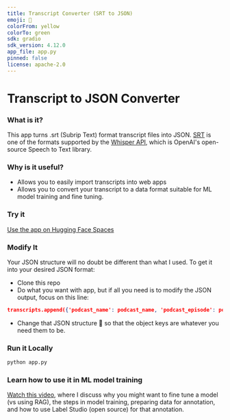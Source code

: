 ```yaml
---
title: Transcript Converter (SRT to JSON)
emoji: 🏃
colorFrom: yellow
colorTo: green
sdk: gradio
sdk_version: 4.12.0
app_file: app.py
pinned: false
license: apache-2.0
---
```


# Transcript to JSON Converter

### What is it?

This app turns .srt (Subrip Text) format transcript files into JSON. [SRT](https://en.wikipedia.org/wiki/SubRip) is one of the formats supported by the [Whisper API](https://github.com/openai/whisper), which is OpenAI's open-source Speech to Text library.

### Why is it useful?

* Allows you to easily import transcripts into web apps
* Allows you to convert your transcript to a data format suitable for ML model training and fine tuning.

### Try it

[Use the app on Hugging Face Spaces](https://huggingface.co/spaces/mikemoz/srt_to_json_converter)

### Modify It

Your JSON structure will no doubt be different than what I used. To get it into your desired JSON format:

* Clone this repo
* Do what you want with app, but if all you need is to modify the JSON output, focus on this line:

```json
transcripts.append({'podcast_name': podcast_name, 'podcast_episode': podcast_episode, 'line_id': id, 'timestamp_start': timestamp_start, 'timestamp_end': timestamp_end, 'content': transcript})
```

* Change that JSON structure 🔼 so that the object keys are whatever you need them to be.

### Run it Locally

```bash
python app.py
```

### Learn how to use it in ML model training

[Watch this video](https://youtu.be/5HWeVZXQ-E4), where I discuss why you might want to fine tune a model (vs using RAG), the steps in model training, preparing data for annotation, and how to use Label Studio (open source) for that annotation.